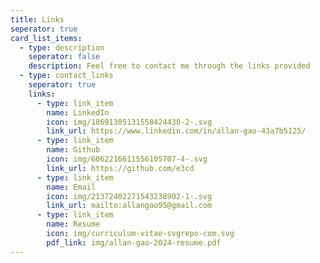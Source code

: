 ```yaml
---
title: Links
seperator: true
card_list_items:
  - type: description
    seperator: false
    description: Feel free to contact me through the links provided
  - type: contact_links
    seperator: true
    links:
      - type: link_item
        name: LinkedIn
        icon: img/18691305131558424430-2-.svg
        link_url: https://www.linkedin.com/in/allan-gao-43a7b5125/
      - type: link_item
        name: Github
        icon: img/6062216611556105707-4-.svg
        link_url: https://github.com/e3cd
      - type: link_item
        name: Email
        icon: img/21372402271543238902-1-.svg
        link_url: mailto:allangao95@gmail.com
      - type: link_item
        name: Resume
        icon: img/curriculum-vitae-svgrepo-com.svg
        pdf_link: img/allan-gao-2024-resume.pdf
---
```

